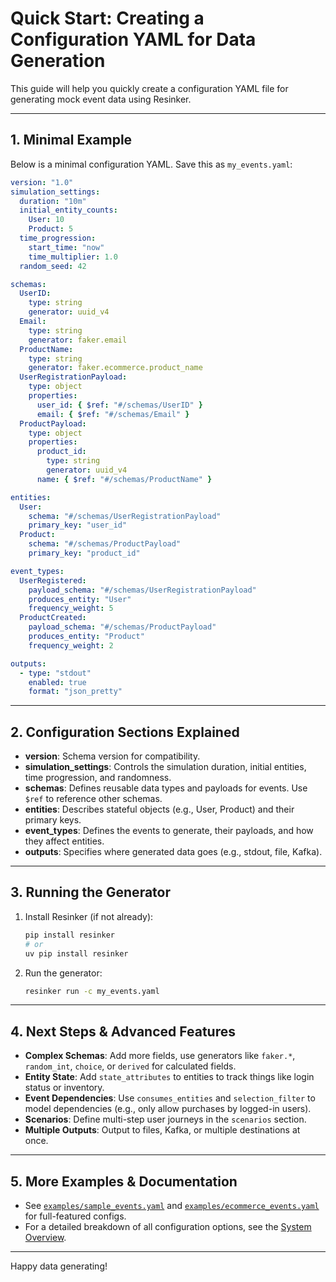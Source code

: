 # Quick Start: Creating a Configuration YAML for Data Generation

This guide will help you quickly create a configuration YAML file for generating mock event data using Resinker.

---

## 1. Minimal Example

Below is a minimal configuration YAML. Save this as `my_events.yaml`:

```yaml
version: "1.0"
simulation_settings:
  duration: "10m"
  initial_entity_counts:
    User: 10
    Product: 5
  time_progression:
    start_time: "now"
    time_multiplier: 1.0
  random_seed: 42

schemas:
  UserID:
    type: string
    generator: uuid_v4
  Email:
    type: string
    generator: faker.email
  ProductName:
    type: string
    generator: faker.ecommerce.product_name
  UserRegistrationPayload:
    type: object
    properties:
      user_id: { $ref: "#/schemas/UserID" }
      email: { $ref: "#/schemas/Email" }
  ProductPayload:
    type: object
    properties:
      product_id:
        type: string
        generator: uuid_v4
      name: { $ref: "#/schemas/ProductName" }

entities:
  User:
    schema: "#/schemas/UserRegistrationPayload"
    primary_key: "user_id"
  Product:
    schema: "#/schemas/ProductPayload"
    primary_key: "product_id"

event_types:
  UserRegistered:
    payload_schema: "#/schemas/UserRegistrationPayload"
    produces_entity: "User"
    frequency_weight: 5
  ProductCreated:
    payload_schema: "#/schemas/ProductPayload"
    produces_entity: "Product"
    frequency_weight: 2

outputs:
  - type: "stdout"
    enabled: true
    format: "json_pretty"
```

---

## 2. Configuration Sections Explained

- **version**: Schema version for compatibility.
- **simulation_settings**: Controls the simulation duration, initial entities, time progression, and randomness.
- **schemas**: Defines reusable data types and payloads for events. Use `$ref` to reference other schemas.
- **entities**: Describes stateful objects (e.g., User, Product) and their primary keys.
- **event_types**: Defines the events to generate, their payloads, and how they affect entities.
- **outputs**: Specifies where generated data goes (e.g., stdout, file, Kafka).

---

## 3. Running the Generator

1. Install Resinker (if not already):
   ```bash
   pip install resinker
   # or
   uv pip install resinker
   ```
2. Run the generator:
   ```bash
   resinker run -c my_events.yaml
   ```

---

## 4. Next Steps & Advanced Features

- **Complex Schemas**: Add more fields, use generators like `faker.*`, `random_int`, `choice`, or `derived` for calculated fields.
- **Entity State**: Add `state_attributes` to entities to track things like login status or inventory.
- **Event Dependencies**: Use `consumes_entities` and `selection_filter` to model dependencies (e.g., only allow purchases by logged-in users).
- **Scenarios**: Define multi-step user journeys in the `scenarios` section.
- **Multiple Outputs**: Output to files, Kafka, or multiple destinations at once.

---

## 5. More Examples & Documentation

- See [`examples/sample_events.yaml`](examples/sample_events.yaml) and [`examples/ecommerce_events.yaml`](examples/ecommerce_events.yaml) for full-featured configs.
- For a detailed breakdown of all configuration options, see the [System Overview](System_Overview.md).

---

Happy data generating!
